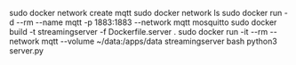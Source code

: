 sudo docker network create mqtt
sudo docker network ls
sudo docker run -d --rm --name mqtt -p 1883:1883 --network mqtt mosquitto
sudo docker build -t streamingserver -f Dockerfile.server .
sudo docker run -it --rm --network mqtt --volume ~/data:/apps/data streamingserver bash
python3 server.py
